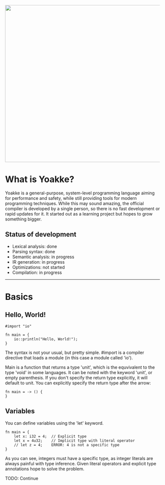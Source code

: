 <img src="https://raw.githubusercontent.com/LPeter1997/YoakkeCompiler/master/ylogo.png" width="512">

# What is Yoakke?
Yoakke is a general-purpose, system-level programming language aiming for performance and safety, while still providing tools for modern programming techniques. While this may sound amazing, the official compiler is developed by a single person, so there is no fast development or rapid updates for it. It started out as a learning project but hopes to grow something bigger.

## Status of development
 * Lexical analysis: done
 * Parsing syntax: done
 * Semantic analysis: in progress
 * IR generation: in progress
 * Optimizations: not started
 * Compilation: in progress

___
# Basics

## Hello, World!
```
#import "io"

fn main = {
    io::println("Hello, World!");
}
```
The syntax is not your usual, but pretty simple. #import is a compiler directive that loads a module (in this case a module called 'io'). 

Main is a function that returns a type 'unit', which is the equvivalent to the type 'void' in some languages. It can be noted with the keyword 'unit', or empty parenthesis. If you don't specify the return type explicitly, it will default to unit. You can explicitly specify the return type after the arrow:
```
fn main = -> () {
}
```

## Variables
You can define variables using the 'let' keyword.
```
fn main = {
    let x: i32 = 4;  // Explicit type
    let x = 4u32;    // Implicit type with literal operator
    // let z = 4;    ERROR: 4 is not a specific type
}
```
As you can see, integers must have a specific type, as integer literals are always painful with type inference. Given literal operators and explicit type annotations hope to solve the problem.

TODO: Continue
